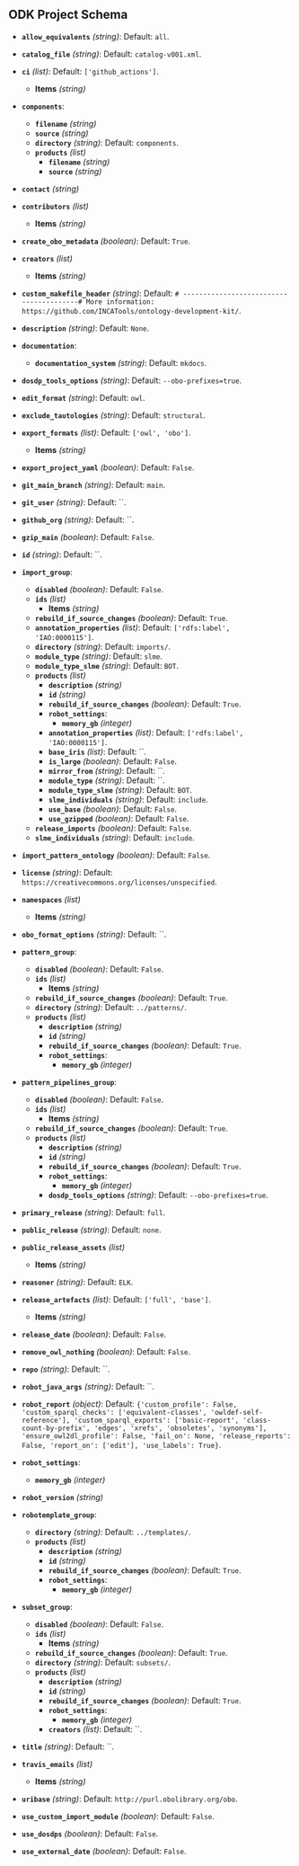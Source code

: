 
## ODK Project Schema

- **`allow_equivalents`** *(string)*: Default: `all`.


- **`catalog_file`** *(string)*: Default: `catalog-v001.xml`.


- **`ci`** *(list)*: Default: `['github_actions']`.
  - **Items** *(string)*


- **`components`**:
    - **`filename`** *(string)*
    - **`source`** *(string)*
    - **`directory`** *(string)*: Default: `components`.
    - **`products`** *(list)*
        - **`filename`** *(string)*
        - **`source`** *(string)*


- **`contact`** *(string)*


- **`contributors`** *(list)*
  - **Items** *(string)*


- **`create_obo_metadata`** *(boolean)*: Default: `True`.


- **`creators`** *(list)*
  - **Items** *(string)*


- **`custom_makefile_header`** *(string)*: Default: `# ----------------------------------------# More information: https://github.com/INCATools/ontology-development-kit/`.


- **`description`** *(string)*: Default: `None`.


- **`documentation`**:
    - **`documentation_system`** *(string)*: Default: `mkdocs`.


- **`dosdp_tools_options`** *(string)*: Default: `--obo-prefixes=true`.


- **`edit_format`** *(string)*: Default: `owl`.


- **`exclude_tautologies`** *(string)*: Default: `structural`.


- **`export_formats`** *(list)*: Default: `['owl', 'obo']`.
  - **Items** *(string)*


- **`export_project_yaml`** *(boolean)*: Default: `False`.


- **`git_main_branch`** *(string)*: Default: `main`.


- **`git_user`** *(string)*: Default: ``.


- **`github_org`** *(string)*: Default: ``.


- **`gzip_main`** *(boolean)*: Default: `False`.


- **`id`** *(string)*: Default: ``.


- **`import_group`**:
    - **`disabled`** *(boolean)*: Default: `False`.
    - **`ids`** *(list)*
      - **Items** *(string)*
    - **`rebuild_if_source_changes`** *(boolean)*: Default: `True`.
    - **`annotation_properties`** *(list)*: Default: `['rdfs:label', 'IAO:0000115']`.
    - **`directory`** *(string)*: Default: `imports/`.
    - **`module_type`** *(string)*: Default: `slme`.
    - **`module_type_slme`** *(string)*: Default: `BOT`.
    - **`products`** *(list)*
        - **`description`** *(string)*
        - **`id`** *(string)*
        - **`rebuild_if_source_changes`** *(boolean)*: Default: `True`.
        - **`robot_settings`**:
            - **`memory_gb`** *(integer)*
        - **`annotation_properties`** *(list)*: Default: `['rdfs:label', 'IAO:0000115']`.
        - **`base_iris`** *(list)*: Default: ``.
        - **`is_large`** *(boolean)*: Default: `False`.
        - **`mirror_from`** *(string)*: Default: ``.
        - **`module_type`** *(string)*: Default: ``.
        - **`module_type_slme`** *(string)*: Default: `BOT`.
        - **`slme_individuals`** *(string)*: Default: `include`.
        - **`use_base`** *(boolean)*: Default: `False`.
        - **`use_gzipped`** *(boolean)*: Default: `False`.
    - **`release_imports`** *(boolean)*: Default: `False`.
    - **`slme_individuals`** *(string)*: Default: `include`.


- **`import_pattern_ontology`** *(boolean)*: Default: `False`.


- **`license`** *(string)*: Default: `https://creativecommons.org/licenses/unspecified`.


- **`namespaces`** *(list)*
  - **Items** *(string)*


- **`obo_format_options`** *(string)*: Default: ``.


- **`pattern_group`**:
    - **`disabled`** *(boolean)*: Default: `False`.
    - **`ids`** *(list)*
      - **Items** *(string)*
    - **`rebuild_if_source_changes`** *(boolean)*: Default: `True`.
    - **`directory`** *(string)*: Default: `../patterns/`.
    - **`products`** *(list)*
        - **`description`** *(string)*
        - **`id`** *(string)*
        - **`rebuild_if_source_changes`** *(boolean)*: Default: `True`.
        - **`robot_settings`**:
            - **`memory_gb`** *(integer)*


- **`pattern_pipelines_group`**:
    - **`disabled`** *(boolean)*: Default: `False`.
    - **`ids`** *(list)*
      - **Items** *(string)*
    - **`rebuild_if_source_changes`** *(boolean)*: Default: `True`.
    - **`products`** *(list)*
        - **`description`** *(string)*
        - **`id`** *(string)*
        - **`rebuild_if_source_changes`** *(boolean)*: Default: `True`.
        - **`robot_settings`**:
            - **`memory_gb`** *(integer)*
        - **`dosdp_tools_options`** *(string)*: Default: `--obo-prefixes=true`.


- **`primary_release`** *(string)*: Default: `full`.


- **`public_release`** *(string)*: Default: `none`.


- **`public_release_assets`** *(list)*
  - **Items** *(string)*


- **`reasoner`** *(string)*: Default: `ELK`.


- **`release_artefacts`** *(list)*: Default: `['full', 'base']`.
  - **Items** *(string)*


- **`release_date`** *(boolean)*: Default: `False`.


- **`remove_owl_nothing`** *(boolean)*: Default: `False`.


- **`repo`** *(string)*: Default: ``.


- **`robot_java_args`** *(string)*: Default: ``.


- **`robot_report`** *(object)*: Default: `{'custom_profile': False, 'custom_sparql_checks': ['equivalent-classes', 'owldef-self-reference'], 'custom_sparql_exports': ['basic-report', 'class-count-by-prefix', 'edges', 'xrefs', 'obsoletes', 'synonyms'], 'ensure_owl2dl_profile': False, 'fail_on': None, 'release_reports': False, 'report_on': ['edit'], 'use_labels': True}`.


- **`robot_settings`**:
    - **`memory_gb`** *(integer)*


- **`robot_version`** *(string)*


- **`robotemplate_group`**:
    - **`directory`** *(string)*: Default: `../templates/`.
    - **`products`** *(list)*
        - **`description`** *(string)*
        - **`id`** *(string)*
        - **`rebuild_if_source_changes`** *(boolean)*: Default: `True`.
        - **`robot_settings`**:
          - **`memory_gb`** *(integer)*


- **`subset_group`**:
    - **`disabled`** *(boolean)*: Default: `False`.
    - **`ids`** *(list)*
      - **Items** *(string)*
    - **`rebuild_if_source_changes`** *(boolean)*: Default: `True`.
    - **`directory`** *(string)*: Default: `subsets/`.
    - **`products`** *(list)*
        - **`description`** *(string)*
        - **`id`** *(string)*
        - **`rebuild_if_source_changes`** *(boolean)*: Default: `True`.
        - **`robot_settings`**:
            - **`memory_gb`** *(integer)*
        - **`creators`** *(list)*: Default: ``.


- **`title`** *(string)*: Default: ``.


- **`travis_emails`** *(list)*
  - **Items** *(string)*


- **`uribase`** *(string)*: Default: `http://purl.obolibrary.org/obo`.


- **`use_custom_import_module`** *(boolean)*: Default: `False`.


- **`use_dosdps`** *(boolean)*: Default: `False`.


- **`use_external_date`** *(boolean)*: Default: `False`.


